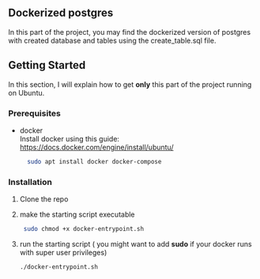 <!-- ABOUT THE PROJECT -->
## Dockerized postgres
In this part of the project, you may find the dockerized version 
of postgres with created database and tables using the create_table.sql file. 

<!-- GETTING STARTED -->
## Getting Started
In this section, I will explain how to get **only** this part of the project running on Ubuntu.

### Prerequisites
* docker\
  Install docker using this guide: https://docs.docker.com/engine/install/ubuntu/
  ```sh
    sudo apt install docker docker-compose 
  ```

### Installation

1. Clone the repo

2. make the starting script executable
   ```sh
    sudo chmod +x docker-entrypoint.sh
   ```
3. run the starting script ( you might want to  add **sudo** if your docker runs with super user privileges)
   ```sh
   ./docker-entrypoint.sh
   ```